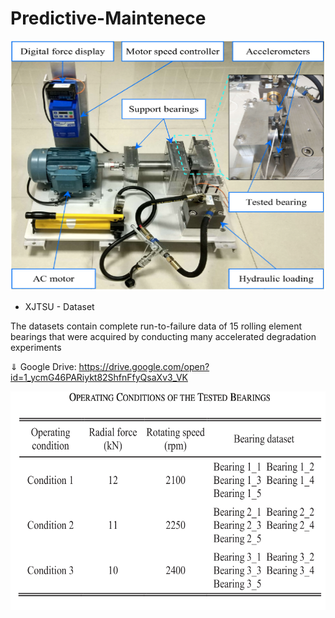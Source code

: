 # Predictive-Maintenece

<p align="center">
  <img width="600" height="400" src="https://github.com/arsalsyed24/Predictive-Maintenece-/blob/main/images/Bearning-Test-bed.png">
</p>



- XJTSU - Dataset

The datasets contain complete run-to-failure data of 15 rolling element bearings that were acquired by conducting many accelerated degradation experiments

⇓ Google Drive:
https://drive.google.com/open?id=1_ycmG46PARiykt82ShfnFfyQsaXv3_VK

<p align="center">
  <img width="600" height="350" src="https://github.com/arsalsyed24/Predictive-Maintenece-/blob/main/images/operating-conditions.png">
</p>
